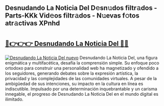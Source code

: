 ## Desnudando La Noticia Del D𝚎sn𝚞dos filtr𝚊dos - Parts-KKk Vid𝚎os filtr𝚊dos - N𝚞evas f𝚘tos atr𝚊ctivas XPnhd

# <h2><a href="http://mb8z9s.tromn.icu/?c=Desnudando+La+Noticia+Del">🔗👉👉👉 Desnudando La Noticia Del 🔗🔗</a></h2>

[![Desnudando La Noticia Del nuevo](https://i.imgur.com/pEAQMta.gif)](http://mb8z9s.tromn.icu/?c=Desnudando+La+Noticia+Del)
Desnudando La Noticia Del, una figura enigmática y multifacética, desafía la comprensión simple. Su enfoque poco ortodoxo para construir una personalidad web ha magnetizado y ofendido a los seguidores, generando debates sobre la expresión artística, la privacidad y las complejidades de las comunidades virtuales. A pesar de la ambigüedad de sus intenciones, su impacto en la cultura en línea es indiscutible. Impulsado por una determinación inquebrantable y un carisma innegable, el progreso de Desnudando La Noticia Del en el mundo digital es ilimitado.
